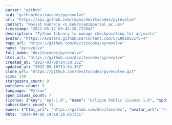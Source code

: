 ```yaml
---
parser: "github"
uid: "github/devitocodes/pyrevolve"
url: "https://api.github.com/repos/devitocodes/pyrevolve"
contact: "Navjot Kukreja <n.kukreja@imperial.ac.uk>"
timestamp: "2022-05-12 03:43:28.723943"
description: "Python library to manage checkpointing for adjoints"
avatar: "https://avatars.githubusercontent.com/u/10018551?v=4"
repo_url: "https://github.com/devitocodes/pyrevolve"
name: "pyrevolve"
full_name: "devitocodes/pyrevolve"
html_url: "https://github.com/devitocodes/pyrevolve"
created_at: "2017-03-08T14:38:32Z"
updated_at: "2022-05-10T13:34:35Z"
clone_url: "https://github.com/devitocodes/pyrevolve.git"
size: 358
stargazers_count: 9
watchers_count: 9
language: "Python"
open_issues_count: 7
license: {"key": "epl-1.0", "name": "Eclipse Public License 1.0", "spdx_id": "EPL-1.0", "url": "https://api.github.com/licenses/epl-1.0", "node_id": "MDc6TGljZW5zZTc="}
subscribers_count: 13
owner: {"html_url": "https://github.com/devitocodes", "avatar_url": "https://avatars.githubusercontent.com/u/10018551?v=4", "login": "devitocodes", "type": "Organization"}
date: "2024-04-06 14:19:26.057331"
---
```

